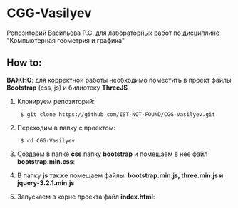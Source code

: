 # CGG-Vasilyev
Репозиторий Васильева Р.С. для лабораторных работ по дисциплине "Компьютерная геометрия и графика"

## How to:

**ВАЖНО**: для корректной работы необходимо поместить в проект файлы **Bootstrap** (css, js)
            и билиотеку **ThreeJS**


1. Клонируем репозиторий:

        $ git clone https://github.com/IST-NOT-FOUND/CGG-Vasilyev.git

2. Переходим в папку с проектом:

        $ cd CGG-Vasilyev

3. Создаем в папке **__css__** папку **__bootstrap__** и помещаем в нее файл **__bootstrap.min.css__**:

4. В папку **__js__** также помещаем файлы: **__bootstrap.min.js, three.min.js и jquery-3.2.1.min.js__**

5. Запускаем в корне проекта файл **__index.html__**:
